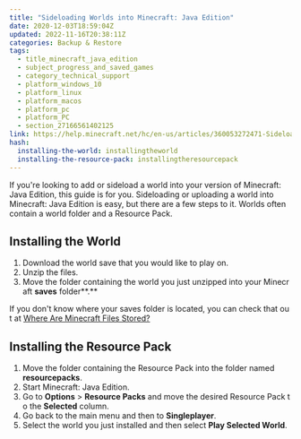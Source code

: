 ```yaml
---
title: "Sideloading Worlds into Minecraft: Java Edition"
date: 2020-12-03T18:59:04Z
updated: 2022-11-16T20:38:11Z
categories: Backup & Restore
tags:
  - title_minecraft_java_edition
  - subject_progress_and_saved_games
  - category_technical_support
  - platform_windows_10
  - platform_linux
  - platform_macos
  - platform_pc
  - platform_PC
  - section_27166561402125
link: https://help.minecraft.net/hc/en-us/articles/360053272471-Sideloading-Worlds-into-Minecraft-Java-Edition
hash:
  installing-the-world: installingtheworld
  installing-the-resource-pack: installingtheresourcepack
---
```


If you're looking to add or sideload a world into your version of Minecraft: Java Edition, this guide is for you. Sideloading or uploading a world into Minecraft: Java Edition is easy, but there are a few steps to it. Worlds often contain a world folder and a Resource Pack. 

## Installing the World 

1.  Download the world save that you would like to play on. 
2.  Unzip the files. 
3.  Move the folder containing the world you just unzipped into your Minecraft **saves** folder**.** 

If you don't know where your saves folder is located, you can check that out at [Where Are Minecraft Files Stored?](./Locating-Minecraft-Java-Edition-Files-for-Backup-or-Transfer.md) 

## Installing the Resource Pack 

1.  Move the folder containing the Resource Pack into the folder named **resourcepacks**. 
2.  Start Minecraft: Java Edition. 
3.  Go to **Options** \> **Resource Packs** and move the desired Resource Pack to the **Selected** column. 
4.  Go back to the main menu and then to **Singleplayer**. 
5.  Select the world you just installed and then select **Play Selected World**.
